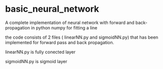 # basic_neural_network
A complete implementation of neural network with forward and back-propagation in python numpy for fitting a line

the code consists of 2 files ( linearNN.py and sigmoidNN.py) that has been implemented for forward pass and back propagation.

linearNN.py is fully conected layer

sigmoidNN.py is sigmoid layer
